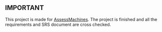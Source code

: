 ## IMPORTANT

This project is made for [AssessMachines](https://assessmachines.com). The project is finished and all the requirements and SRS document are cross checked.